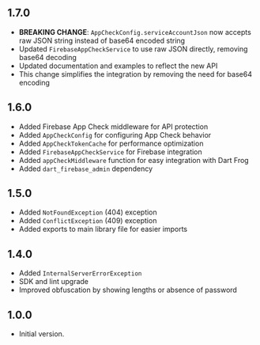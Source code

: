 ## 1.7.0

- **BREAKING CHANGE**: `AppCheckConfig.serviceAccountJson` now accepts raw JSON string instead of base64 encoded string
- Updated `FirebaseAppCheckService` to use raw JSON directly, removing base64 decoding
- Updated documentation and examples to reflect the new API
- This change simplifies the integration by removing the need for base64 encoding

## 1.6.0

- Added Firebase App Check middleware for API protection
- Added `AppCheckConfig` for configuring App Check behavior
- Added `AppCheckTokenCache` for performance optimization
- Added `FirebaseAppCheckService` for Firebase integration
- Added `appCheckMiddleware` function for easy integration with Dart Frog
- Added `dart_firebase_admin` dependency

## 1.5.0

- Added `NotFoundException` (404) exception
- Added `ConflictException` (409) exception
- Added exports to main library file for easier imports

## 1.4.0

- Added `InternalServerErrorException`
- SDK and lint upgrade
- Improved obfuscation by showing lengths or absence of password

## 1.0.0

- Initial version.
